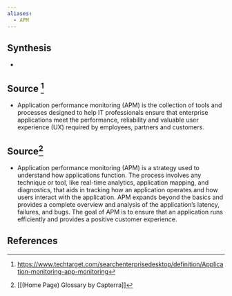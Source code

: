 ```yaml
---
aliases:
  - APM
---
```

## Synthesis
- 
## Source [^1]
- Application performance monitoring (APM) is the collection of tools and processes designed to help IT professionals ensure that enterprise applications meet the performance, reliability and valuable user experience (UX) required by employees, partners and customers.

## Source[^2]
- Application performance monitoring (APM) is a strategy used to understand how applications function. The process involves any technique or tool, like real-time analytics, application mapping, and diagnostics, that aids in tracking how an application operates and how users interact with the application. APM expands beyond the basics and provides a complete overview and analysis of the application’s latency, failures, and bugs. The goal of APM is to ensure that an application runs efficiently and provides a positive customer experience.
## References

[^1]: https://www.techtarget.com/searchenterprisedesktop/definition/Application-monitoring-app-monitoring
[^2]: [[(Home Page) Glossary by Capterra]]